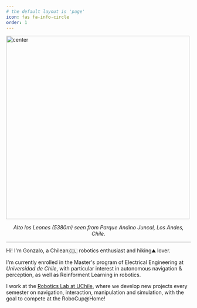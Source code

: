 ```yaml
---
# the default layout is 'page'
icon: fas fa-info-circle
order: 1
---
```


<!-- > Add Markdown syntax content to file `_tabs/about.md`{: .filepath } and it will show up on this page.
{: .prompt-tip } -->


<img src="/assets/img/headers/about.JPG" alt="center" width="500"/>

<p style="text-align: center;">
<i>Alto los Leones (5380m) seen from Parque Andino Juncal, Los Andes, Chile.</i>
</p>

---

Hi! I'm Gonzalo, a Chilean🇨🇱 robotics enthusiast and hiking⛰️ lover.

I'm currently enrolled in the Master's program of Electrical Engineering at *Universidad de Chile*, with particular interest in autonomous navigation & perception, as well as Reinforment Learning in robotics.

I work at the [Robotics Lab at UChile](https://uchile-robotics.github.io/index.html), where we develop new projects every semester on navigation, interaction, manipulation and simulation, with the goal to compete at the RoboCup@Home!

